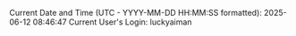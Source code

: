 Current Date and Time (UTC - YYYY-MM-DD HH:MM:SS formatted): 2025-06-12 08:46:47
Current User's Login: luckyaiman

